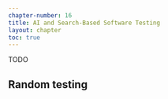 ```yaml
---
chapter-number: 16
title: AI and Search-Based Software Testing
layout: chapter
toc: true
---
```


TODO

## Random testing

